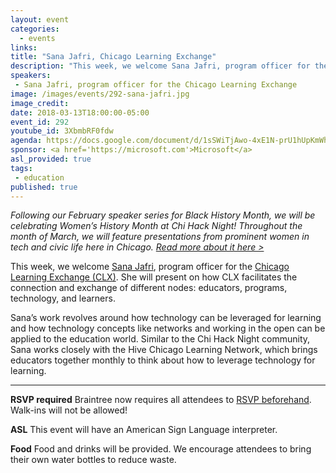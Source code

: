 ```yaml
---
layout: event
categories: 
  - events
links:
title: "Sana Jafri, Chicago Learning Exchange"
description: "This week, we welcome Sana Jafri, program officer for the Chicago Learning Exchange (CLX). She will present on how CLX facilitates the connection and exchange of different nodes: educators, programs, technology, and learners. Sana’s work revolves around how technology can be leveraged for learning and how technology concepts like networks and working in the open can be applied to the education world."
speakers:
 - Sana Jafri, program officer for the Chicago Learning Exchange
image: /images/events/292-sana-jafri.jpg
image_credit: 
date: 2018-03-13T18:00:00-05:00
event_id: 292
youtube_id: 3XbmbRF0fdw
agenda: https://docs.google.com/document/d/1sSWiTjAwo-4xE1N-prU1hUpKmWhUdmhXHlW9Lk3YEZo/edit#
sponsor: <a href='https://microsoft.com'>Microsoft</a>
asl_provided: true
tags: 
 - education
published: true
---
```


*Following our February speaker series for Black History Month, we will be celebrating Women’s History Month at Chi Hack Night! Throughout the month of March, we will feature presentations from prominent women in tech and civic life here in Chicago. [Read more about it here >](https://chihacknight.org/blog/2018/03/06/womens-history-month-speaker-series.html)*

This week, we welcome [Sana Jafri](https://www.linkedin.com/in/sana-jafri-2ab90319), program officer for the [Chicago Learning Exchange (CLX)](https://hivechicago.org/same-hive-new-steward/). She will present on how CLX facilitates the connection and exchange of different nodes: educators, programs, technology, and learners.

Sana’s work revolves around how technology can be leveraged for learning and how technology concepts like networks and working in the open can be applied to the education world. Similar to the Chi Hack Night community, Sana works closely with the Hive Chicago Learning Network, which brings educators together monthly to think about how to leverage technology for learning. 

---

**RSVP required** Braintree now requires all attendees to [RSVP beforehand](https://www.eventbrite.com/e/chi-hack-night-registration-41703945624). Walk-ins will not be allowed!

**ASL** This event will have an American Sign Language interpreter.

**Food** Food and drinks will be provided. We encourage attendees to bring their own water bottles to reduce waste.